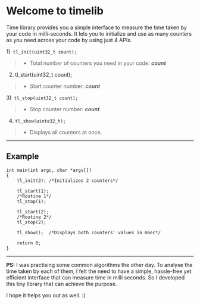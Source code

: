 Welcome to timelib
===================


Time library provides you a simple interface to measure the time taken by your code in milli-seconds. It lets you to initialize and use as many counters as you need across your code by using just 4 APIs.

1)``` tl_init(uint32_t count);```
>- Total number of counters you need in your code: _**count**_

2) tl_start(uint32_t count);
>- Start counter number: _**count**_

3)``` tl_stop(uint32_t count);```
>- Stop counter number: _**count**_

4) ```tl_show(uinte32_t);```
>- Displays all counters at once.

----------

Example
-------------

```
int main(int argc, char *argv[])
{
	tl_init(2);	/*Initializes 2 counters*/
	
	tl_start(1);
	/*Routine 1*/
	tl_stop(1);
	
	tl_start(2);
	/*Routine 2*/
	tl_stop(2);
	
	tl_show();	/*Displays both counters' values in mSec*/
	
	return 0;
}
```

---
**PS:** I was practising some common algorithms the other day. To analyse the time taken by each of them, I felt the need to have a simple, hassle-free yet efficient interface that can measure time in milli seconds. So I developed this tiny library that can achieve the purpose.

I hope it helps you out as well. :)